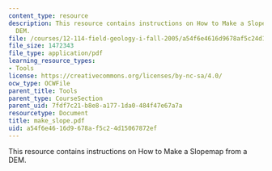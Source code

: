 ```yaml
---
content_type: resource
description: This resource contains instructions on How to Make a Slopemap from a
  DEM.
file: /courses/12-114-field-geology-i-fall-2005/a54f6e4616d9678af5c24d15067872ef_make_slope.pdf
file_size: 1472343
file_type: application/pdf
learning_resource_types:
- Tools
license: https://creativecommons.org/licenses/by-nc-sa/4.0/
ocw_type: OCWFile
parent_title: Tools
parent_type: CourseSection
parent_uid: 7fdf7c21-b8e8-a177-1da0-484f47e67a7a
resourcetype: Document
title: make_slope.pdf
uid: a54f6e46-16d9-678a-f5c2-4d15067872ef
---
```

This resource contains instructions on How to Make a Slopemap from a DEM.